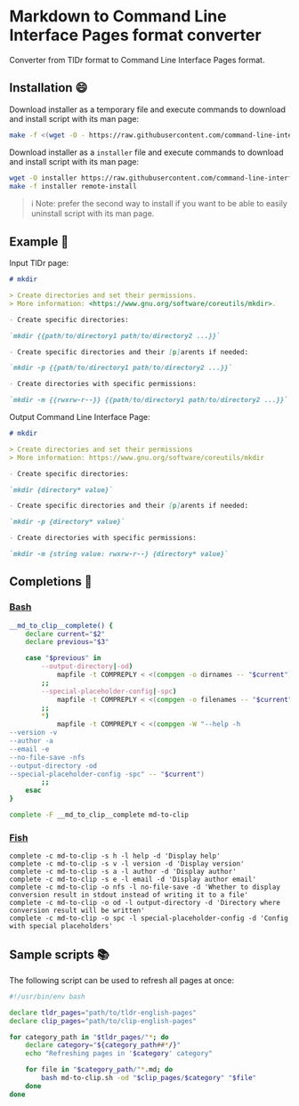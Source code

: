 # Markdown to Command Line Interface Pages format converter

Converter from TlDr format to Command Line Interface Pages format.

## Installation :smile:

Download installer as a temporary file and execute commands to download and
install script with its man page:

```bash
make -f <(wget -O - https://raw.githubusercontent.com/command-line-interface-pages/v2-tooling/main/md-to-clip/makefile 2> /dev/null) remote-install
```

Download installer as a `installer` file and execute commands to download and
install script with its man page:

```bash
wget -O installer https://raw.githubusercontent.com/command-line-interface-pages/v2-tooling/main/md-to-clip/makefile
make -f installer remote-install
```

> :information_source: Note: prefer the second way to install if you want to
> be able to easily uninstall script with its man page.

## Example :book:

Input TlDr page:

```md
# mkdir

> Create directories and set their permissions.
> More information: <https://www.gnu.org/software/coreutils/mkdir>.

- Create specific directories:

`mkdir {{path/to/directory1 path/to/directory2 ...}}`

- Create specific directories and their [p]arents if needed:

`mkdir -p {{path/to/directory1 path/to/directory2 ...}}`

- Create directories with specific permissions:

`mkdir -m {{rwxrw-r--}} {{path/to/directory1 path/to/directory2 ...}}`
```

Output Command Line Interface Page:

```md
# mkdir

> Create directories and set their permissions
> More information: https://www.gnu.org/software/coreutils/mkdir

- Create specific directories:

`mkdir {directory* value}`

- Create specific directories and their [p]arents if needed:

`mkdir -p {directory* value}`

- Create directories with specific permissions:

`mkdir -m {string value: rwxrw-r--} {directory* value}`
```

## Completions :pencil:

### [Bash][bash]

```bash
__md_to_clip__complete() {
    declare current="$2"
    declare previous="$3"

    case "$previous" in
        --output-directory|-od)
            mapfile -t COMPREPLY < <(compgen -o dirnames -- "$current")
        ;;
        --special-placeholder-config|-spc)
            mapfile -t COMPREPLY < <(compgen -o filenames -- "$current")
        ;;
        *)
            mapfile -t COMPREPLY < <(compgen -W "--help -h
--version -v
--author -a
--email -e
--no-file-save -nfs
--output-directory -od
--special-placeholder-config -spc" -- "$current")
        ;;
    esac
}

complete -F __md_to_clip__complete md-to-clip
```

[bash]: https://www.gnu.org/software/bash/manual/bash.html

### [Fish][fish]

```fish
complete -c md-to-clip -s h -l help -d 'Display help'
complete -c md-to-clip -s v -l version -d 'Display version'
complete -c md-to-clip -s a -l author -d 'Display author'
complete -c md-to-clip -s e -l email -d 'Display author email'
complete -c md-to-clip -o nfs -l no-file-save -d 'Whether to display conversion result in stdout instead of writing it to a file'
complete -c md-to-clip -o od -l output-directory -d 'Directory where conversion result will be written'
complete -c md-to-clip -o spc -l special-placeholder-config -d 'Config with special placeholders'
```

[fish]: https://fishshell.com/

## Sample scripts :books:

The following script can be used to refresh all pages at once:

```sh
#!/usr/bin/env bash

declare tldr_pages="path/to/tldr-english-pages"
declare clip_pages="path/to/clip-english-pages"

for category_path in "$tldr_pages/"*; do
    declare category="${category_path##*/}"
    echo "Refreshing pages in '$category' category"

    for file in "$category_path/"*.md; do
        bash md-to-clip.sh -od "$clip_pages/$category" "$file"
    done
done
```

